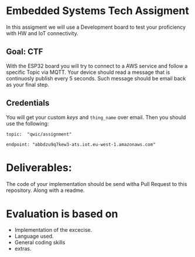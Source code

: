# Embedded Systems Tech Assigment

In this assigment we will use a Development board to test your proficiency with HW and IoT connectivity. 

## Goal: CTF
With the ESP32 board you will try to connect to a AWS service and follow a specific Topic via MQTT. Your device should read a message that is continuosly publish every 5 seconds. Such message should be email back as your final step.


## Credentials

You will get your custom _keys_ and `thing_name` over email. Then you should use the following:

```
topic:  "qwic/assignment"

endpoint: "abbdzu9q7kew3-ats.iot.eu-west-1.amazonaws.com"
```


# Deliverables: 
The code of your implementation should be send witha Pull Request to this repository. Along with a readme.

# Evaluation is based on 
- Implementation of the excecise.
- Language used.
- General coding skills
- extras.
